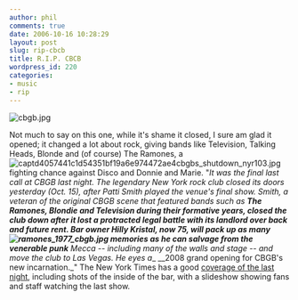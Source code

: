 ```yaml
---
author: phil
comments: true
date: 2006-10-16 10:28:29
layout: post
slug: rip-cbcb
title: R.I.P. CBCB
wordpress_id: 220
categories:
- music
- rip
---
```


![cbgb.jpg](http://fak3r.com/wp-content/uploads/2006/10/cbgb.jpg)




Not much to say on this one, while it's shame it closed, I sure am glad it opened; it changed a lot about rock, giving bands like Television, Talking Heads, Blonde and (of course) The Ramones, a ![captd4057441c1d54351bf19a6e974472ae4cbgbs_shutdown_nyr103.jpg](http://fak3r.com/wp-content/uploads/2006/10/captd4057441c1d54351bf19a6e974472ae4cbgbs_shutdown_nyr103.jpg)fighting chance against Disco and Donnie and Marie. "_It was the final last call at CBGB last night. The legendary New York rock club closed its doors yesterday (Oct. 15), after Patti Smith played the venue's final show. Smith, a veteran of the original CBGB scene that featured bands such as __The Ramones, Blondie and Television during their formative years, closed the __club down after it lost a protracted legal battle with its landlord over back and future rent. Bar owner Hilly Kristal, now 75, will pack up as many_![ramones_1977_cbgb.jpg](http://fak3r.com/wp-content/uploads/2006/10/ramones_1977_cbgb.jpg)_ memories as he can salvage from the venerable punk__ Mecca -- including many of the walls and stage -- and move the club to Las Vegas. He eyes a__ __2008 grand opening for CBGB's new incarnation._"  The New York Times has a good [coverage of the last night](http://www.nytimes.com/2006/10/16/arts/music/16cnd-cbgbnotebook.html?_r=1&ei=5094&en=5774c0b5de8bbecb&hp=&ex=1160971200&adxnnl=1&partner=homepage&adxnnlx=1161011574-4vvazfqu8LRWUeMWF80J9g&oref=slogin), including shots of the inside of the bar, with a slideshow showing fans and staff watching the last show.

